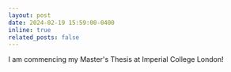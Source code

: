 ```yaml
---
layout: post
date: 2024-02-19 15:59:00-0400
inline: true
related_posts: false
---
```


I am commencing my Master's Thesis at Imperial College London!
